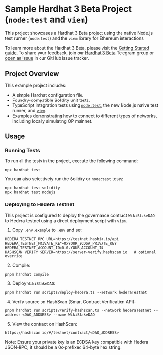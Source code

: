 # Sample Hardhat 3 Beta Project (`node:test` and `viem`)

This project showcases a Hardhat 3 Beta project using the native Node.js test runner (`node:test`) and the `viem` library for Ethereum interactions.

To learn more about the Hardhat 3 Beta, please visit the [Getting Started guide](https://hardhat.org/docs/getting-started#getting-started-with-hardhat-3). To share your feedback, join our [Hardhat 3 Beta](https://hardhat.org/hardhat3-beta-telegram-group) Telegram group or [open an issue](https://github.com/NomicFoundation/hardhat/issues/new) in our GitHub issue tracker.

## Project Overview

This example project includes:

- A simple Hardhat configuration file.
- Foundry-compatible Solidity unit tests.
- TypeScript integration tests using [`node:test`](nodejs.org/api/test.html), the new Node.js native test runner, and [`viem`](https://viem.sh/).
- Examples demonstrating how to connect to different types of networks, including locally simulating OP mainnet.

## Usage

### Running Tests

To run all the tests in the project, execute the following command:

```shell
npx hardhat test
```

You can also selectively run the Solidity or `node:test` tests:

```shell
npx hardhat test solidity
npx hardhat test nodejs
```

### Deploying to Hedera Testnet

This project is configured to deploy the governance contract `WikiStakeDAO` to Hedera testnet using a direct deployment script with `viem`.

1. Copy `.env.example` to `.env` and set:
```
HEDERA_TESTNET_RPC_URL=https://testnet.hashio.io/api
HEDERA_TESTNET_PRIVATE_KEY=0xYOUR_ECDSA_PRIVATE_KEY
HEDERA_TESTNET_ACCOUNT_ID=0.0.YOUR_ACCOUNT_ID
HASHSCAN_VERIFY_SERVER=https://server-verify.hashscan.io   # optional override
```

2. Compile:
```shell
pnpm hardhat compile
```

3. Deploy `WikiStakeDAO`:
```shell
pnpm hardhat run scripts/deploy-hedera.ts --network hederaTestnet
```

4. Verify source on HashScan (Smart Contract Verification API):
```shell
pnpm hardhat run scripts/verify-hashscan.ts --network hederaTestnet --address <DAO_ADDRESS> --name WikiStakeDAO
```

5. View the contract on HashScan:
```
https://hashscan.io/#/testnet/contract/<DAO_ADDRESS>
```

Note: Ensure your private key is an ECDSA key compatible with Hedera JSON-RPC; it should be a 0x-prefixed 64-byte hex string.
